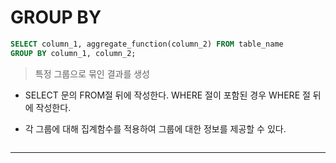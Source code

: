 # GROUP BY

```SQL
SELECT column_1, aggregate_function(column_2) FROM table_name
GROUP BY column_1, column_2;
```

> 특정 그룹으로 묶인 결과를 생성

- SELECT 문의 FROM절 뒤에 작성한다. WHERE 절이 포함된 경우 WHERE 절 뒤에 작성한다.

- 각 그룹에 대해 집계함수를 적용하여 그룹에 대한 정보를 제공할 수 있다.

```SQL

```

---

```SQL

```
